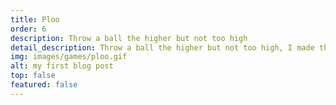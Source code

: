 ```yaml
---
title: Ploo
order: 6
description: Throw a ball the higher but not too high
detail_description: Throw a ball the higher but not too high, I made that prototype alone for fun in 2018.
img: images/games/ploo.gif
alt: my first blog post
top: false
featured: false
---
```

